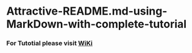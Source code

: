 # Attractive-README.md-using-MarkDown-with-complete-tutorial

### For Tutotial please visit [WiKi](https://github.com/adilshehzad786/Markdown-Cheatsheet-and-attractive-Readme.md-files/wiki)
